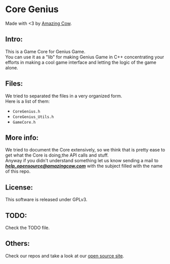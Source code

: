 Core Genius
====
Made with <3 by [Amazing Cow](http://www.amazingcow.com).

<!-- ####################################################################### -->

## Intro:
This is a Game Core for Genius Game.   
You can use it as a "lib" for making Genius Game in C++ concentrating 
your efforts in making a cool game interface and letting the logic of the 
game alone.


<!-- ####################################################################### -->

## Files:
We tried to separated the files in a very organized form.   
Here is a list of them:

* ```CoreGenius.h```
* ```CoreGenius_Utils.h```
* ```GameCore.h```


<!-- ####################################################################### -->

## More info:
We tried to document the Core extensively, so we think that is pretty ease to 
get what the Core is doing,the API calls and stuff.   
Anyway if you didn't understand something let us know sending a mail to 
***help_opensource@amazingcow.com*** with the subject filled with the 
name of this repo.


<!-- ####################################################################### -->

## License:
This software is released under GPLv3.


<!-- ####################################################################### -->

## TODO:
Check the TODO file.


<!-- ####################################################################### -->

## Others:
Check our repos and take a look at our [open source site](http://opensource.amazingcow.com).
